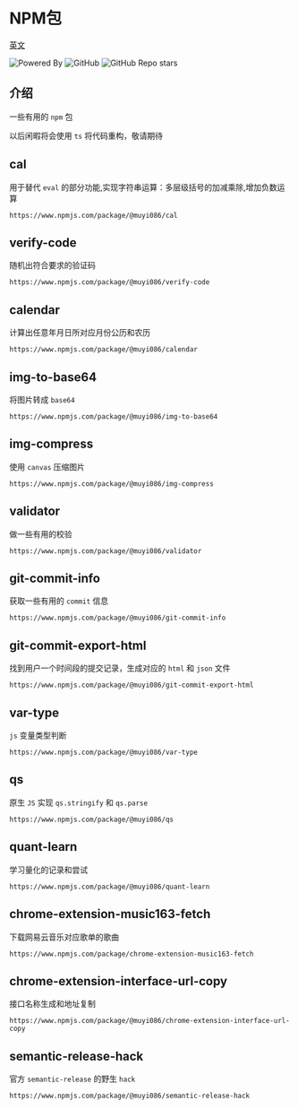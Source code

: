 # NPM包

[英文](./README.md '英文')

![Powered By](https://img.shields.io/badge/Author-MuYi086-yellow) ![GitHub](https://img.shields.io/github/license/MuYi086/npm_package) ![GitHub Repo stars](https://img.shields.io/github/stars/MuYi086/npm_package?style=social)

## 介绍
一些有用的 `npm` 包

以后闲暇将会使用 `ts` 将代码重构，敬请期待

## cal
用于替代 `eval` 的部分功能,实现字符串运算：多层级括号的加减乘除,增加负数运算
```
https://www.npmjs.com/package/@muyi086/cal
```

## verify-code
随机出符合要求的验证码
```
https://www.npmjs.com/package/@muyi086/verify-code
```

## calendar
计算出任意年月日所对应月份公历和农历
```
https://www.npmjs.com/package/@muyi086/calendar
```

## img-to-base64
将图片转成 `base64`
```
https://www.npmjs.com/package/@muyi086/img-to-base64
```

## img-compress
使用 `canvas` 压缩图片
```
https://www.npmjs.com/package/@muyi086/img-compress
```

## validator
做一些有用的校验
```
https://www.npmjs.com/package/@muyi086/validator
```

## git-commit-info
获取一些有用的 `commit` 信息
```
https://www.npmjs.com/package/@muyi086/git-commit-info
```

## git-commit-export-html
找到用户一个时间段的提交记录，生成对应的 `html` 和 `json` 文件
```
https://www.npmjs.com/package/@muyi086/git-commit-export-html
```

## var-type
`js` 变量类型判断
```
https://www.npmjs.com/package/@muyi086/var-type
```

## qs
原生 `JS` 实现 `qs.stringify` 和 `qs.parse`
```
https://www.npmjs.com/package/@muyi086/qs
```

## quant-learn
学习量化的记录和尝试
```
https://www.npmjs.com/package/@muyi086/quant-learn
```

## chrome-extension-music163-fetch
下载网易云音乐对应歌单的歌曲
```
https://www.npmjs.com/package/chrome-extension-music163-fetch
```

## chrome-extension-interface-url-copy
接口名称生成和地址复制
```
https://www.npmjs.com/package/@muyi086/chrome-extension-interface-url-copy
```

## semantic-release-hack
官方 `semantic-release` 的野生 `hack`
```
https://www.npmjs.com/package/@muyi086/semantic-release-hack
```